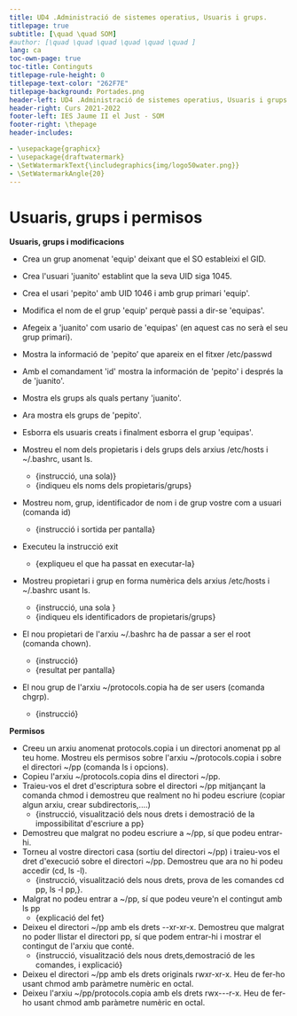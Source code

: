 ```yaml
---
title: UD4 .Administració de sistemes operatius, Usuaris i grups.
titlepage: true
subtitle: [\quad \quad SOM]
#author: [\quad \quad \quad \quad \quad \quad ]
lang: ca
toc-own-page: true
toc-title: Continguts
titlepage-rule-height: 0
titlepage-text-color: "262F7E"
titlepage-background: Portades.png
header-left: UD4 .Administració de sistemes operatius, Usuaris i grups.
header-right: Curs 2021-2022
footer-left: IES Jaume II el Just - SOM
footer-right: \thepage
header-includes:

- \usepackage{graphicx}
- \usepackage{draftwatermark}
- \SetWatermarkText{\includegraphics{img/logo50water.png}}
- \SetWatermarkAngle{20}
---
```



**Usuaris, grups i permisos**
=======================================

**Usuaris, grups i modificacions**

* Crea un grup anomenat 'equip' deixant que el SO estableixi el GID.

* Crea l'usuari 'juanito' establint que la seva UID siga 1045.

* Crea el usari 'pepito' amb UID 1046 i amb grup primari 'equip'.

* Modifica el nom de el grup 'equip' perquè passi a dir-se 'equipas'.

* Afegeix a 'juanito' com usario de 'equipas' (en aquest cas no serà el seu grup primari).

* Mostra la informació de 'pepito’ que apareix en el fitxer /etc/passwd

* Amb el comandament 'id' mostra la información de 'pepito' i després la de 'juanito'.

* Mostra els grups als quals pertany 'juanito'. 
  
* Ara mostra els grups de 'pepito'.

* Esborra els usuaris creats i finalment esborra el grup 'equipas'.

* Mostreu el nom dels propietaris i dels grups dels arxius /etc/hosts i ~/.bashrc, usant ls.
  * {instrucció, una sola)}
  * {indiqueu els noms dels propietaris/grups}

* Mostreu nom, grup, identificador de nom i de grup vostre com a usuari (comanda id)
  * {instrucció i sortida per pantalla} 

* Executeu la instrucció exit
  * {expliqueu el que ha passat en executar-la}

* Mostreu propietari i grup en forma numèrica dels arxius /etc/hosts i ~/.bashrc usant ls.
  * {instrucció, una sola }
  * {indiqueu els identificadors de propietaris/grups}

* El nou propietari de l'arxiu ~/.bashrc ha de passar a ser el root (comanda chown). 
  * {instrucció}
  * {resultat per pantalla}

* El nou grup de l'arxiu ~/protocols.copia ha de ser users (comanda chgrp).
  * {instrucció}









**Permisos**

* Creeu un arxiu anomenat protocols.copia i un directori anomenat pp al teu home. Mostreu els permisos sobre l'arxiu ~/protocols.copia i sobre el directori ~/pp (comanda ls i opcions).
* Copieu l'arxiu ~/protocols.copia dins el directori ~/pp.
* Traieu-vos el dret d'escriptura sobre el directori ~/pp mitjançant la comanda chmod i demostreu que realment no hi podeu escriure (copiar algun arxiu, crear subdirectoris,....)
  * {instrucció,  visualització dels nous drets i demostració de la impossibilitat d'escriure a pp}
* Demostreu que malgrat no podeu escriure a ~/pp, sí que podeu entrar-hi.
* Torneu al vostre directori casa (sortiu del directori ~/pp) i traieu-vos el dret d'execució sobre  el directori ~/pp. Demostreu que ara no hi podeu accedir (cd, ls -l).
  * {instrucció, visualització dels nous drets, prova de les comandes cd pp, ls -l pp,}.
* Malgrat no podeu entrar a ~/pp, sí que podeu veure'n el contingut amb ls pp 
  * {explicació del fet}
* Deixeu el directori ~/pp amb els drets --xr-xr-x. Demostreu que malgrat no poder llistar el directori pp, sí que podem entrar-hi i mostrar el contingut de l'arxiu que conté.
  * {instrucció,  visualització dels nous drets,demostració de les comandes, i explicació}
* Deixeu el directori ~/pp amb els drets originals rwxr-xr-x. Heu de fer-ho usant chmod amb paràmetre numèric en octal.
* Deixeu l'arxiu ~/pp/protocols.copia amb els drets rwx---r-x. Heu de fer-ho usant chmod amb paràmetre numèric en octal.

